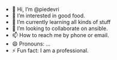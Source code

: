- 👋 Hi, I’m @piedevri
- 👀 I’m interested in good food.
- 🌱 I’m currently learning all kinds of stuff
- 💞️ I’m looking to collaborate on ansible.
- 📫 How to reach me by phone or email.
- 😄 Pronouns: ...
- ⚡ Fun fact: I am a professional.

<!---
piedevri/piedevri is a ✨ special ✨ repository because its `README.md` (this file) appears on your GitHub profile.
You can click the Preview link to take a look at your changes.
--->
